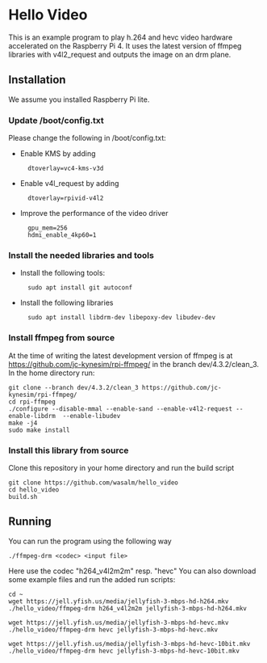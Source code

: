 # Hello Video
This is an example program to play h.264 and hevc video hardware accelerated on the Raspberry Pi 4.
It uses the latest version of ffmpeg libraries with v4l2_request and outputs the image on an drm plane.

## Installation
We assume you installed Raspberry Pi lite.

### Update /boot/config.txt
Please change the following in /boot/config.txt:
- Enable KMS  by adding 
		
		dtoverlay=vc4-kms-v3d	

- Enable v4l_request by adding
		
		dtoverlay=rpivid-v4l2
		
- Improve the performance of the video driver
		
		gpu_mem=256
		hdmi_enable_4kp60=1

### Install the needed libraries and tools

- Install the following tools:
	
		sudo apt install git autoconf

- Install the following libraries

		sudo apt install libdrm-dev libepoxy-dev libudev-dev

### Install ffmpeg from source
At the time of writing the latest development version of ffmpeg is at https://github.com/jc-kynesim/rpi-ffmpeg/ in the branch dev/4.3.2/clean_3.
In the home directory run:

	git clone --branch dev/4.3.2/clean_3 https://github.com/jc-kynesim/rpi-ffmpeg/
	cd rpi-ffmpeg
	./configure --disable-mmal --enable-sand --enable-v4l2-request --enable-libdrm  --enable-libudev
	make -j4
	sudo make install

### Install this library from source
Clone this repository in your home directory and run the build script
	
	git clone https://github.com/wasalm/hello_video
	cd hello_video
	build.sh

## Running
You can run the program using the following way

	./ffmpeg-drm <codec> <input file>

Here use the codec "h264_v4l2m2m" resp. "hevc"
You can also download some example files and run the added run scripts:

	cd ~
	wget https://jell.yfish.us/media/jellyfish-3-mbps-hd-h264.mkv
	./hello_video/ffmpeg-drm h264_v4l2m2m jellyfish-3-mbps-hd-h264.mkv

	wget https://jell.yfish.us/media/jellyfish-3-mbps-hd-hevc.mkv
	./hello_video/ffmpeg-drm hevc jellyfish-3-mbps-hd-hevc.mkv

	wget https://jell.yfish.us/media/jellyfish-3-mbps-hd-hevc-10bit.mkv
	./hello_video/ffmpeg-drm hevc jellyfish-3-mbps-hd-hevc-10bit.mkv
